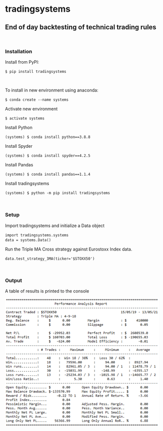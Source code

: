 # tradingsystems
## End of day backtesting of technical trading rules

&nbsp;  

### Installation
Install from PyPI:
```
$ pip install tradingsystems
```

&nbsp;

To install in new environment using anaconda:
```
$ conda create --name systems
```
Activate new environment
```
$ activate systems
```
Install Python
```
(systems) $ conda install python==3.8.8
```
Install Spyder
```
(systems) $ conda install spyder==4.2.5
```
Install Pandas
```
(systems) $ conda install pandas==1.1.4
```


Install tradingsystems
```
(systems) $ python -m pip install tradingsystems
```

&nbsp;

### Setup

Import tradingsystems and initialize a Data object 
```
import tradingsystems.systems
data = systems.Data()
```
Run the Triple MA Cross strategy against Eurostoxx Index data.
```
data.test_strategy_3MA(ticker='$STOXX50')
```

&nbsp;

### Output

A table of results is printed to the console

![performance_analysis](images/performance_analysis.png)